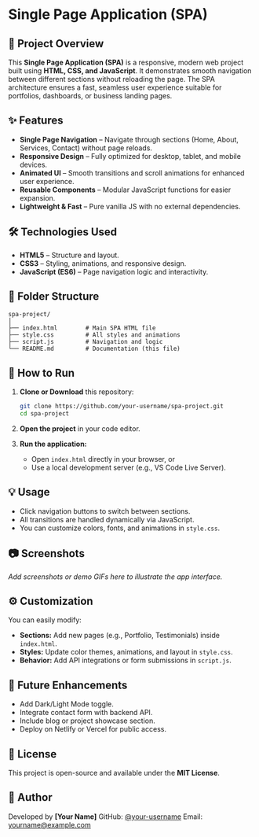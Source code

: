 # Single Page Application (SPA)

## 📘 Project Overview

This **Single Page Application (SPA)** is a responsive, modern web project built using **HTML, CSS, and JavaScript**. It demonstrates smooth navigation between different sections without reloading the page. The SPA architecture ensures a fast, seamless user experience suitable for portfolios, dashboards, or business landing pages.

## ✨ Features

* **Single Page Navigation** – Navigate through sections (Home, About, Services, Contact) without page reloads.
* **Responsive Design** – Fully optimized for desktop, tablet, and mobile devices.
* **Animated UI** – Smooth transitions and scroll animations for enhanced user experience.
* **Reusable Components** – Modular JavaScript functions for easier expansion.
* **Lightweight & Fast** – Pure vanilla JS with no external dependencies.

## 🛠️ Technologies Used

* **HTML5** – Structure and layout.
* **CSS3** – Styling, animations, and responsive design.
* **JavaScript (ES6)** – Page navigation logic and interactivity.

## 📂 Folder Structure

```
spa-project/
│
├── index.html        # Main SPA HTML file
├── style.css         # All styles and animations
├── script.js         # Navigation and logic
└── README.md         # Documentation (this file)
```

## 🚀 How to Run

1. **Clone or Download** this repository:

   ```bash
   git clone https://github.com/your-username/spa-project.git
   cd spa-project
   ```
2. **Open the project** in your code editor.
3. **Run the application:**

   * Open `index.html` directly in your browser, or
   * Use a local development server (e.g., VS Code Live Server).

## 💡 Usage

* Click navigation buttons to switch between sections.
* All transitions are handled dynamically via JavaScript.
* You can customize colors, fonts, and animations in `style.css`.

## 📷 Screenshots

*Add screenshots or demo GIFs here to illustrate the app interface.*

## ⚙️ Customization

You can easily modify:

* **Sections:** Add new pages (e.g., Portfolio, Testimonials) inside `index.html`.
* **Styles:** Update color themes, animations, and layout in `style.css`.
* **Behavior:** Add API integrations or form submissions in `script.js`.

## 🧠 Future Enhancements

* Add Dark/Light Mode toggle.
* Integrate contact form with backend API.
* Include blog or project showcase section.
* Deploy on Netlify or Vercel for public access.

## 📝 License

This project is open-source and available under the **MIT License**.

## 💬 Author

Developed by **[Your Name]**
GitHub: [@your-username](https://github.com/your-username)
Email: [yourname@example.com](mailto:yourname@example.com)
